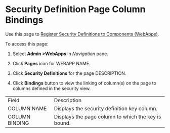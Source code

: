# Security Definition Page Column Bindings

<div class="use">

Use this page to [Register Security Definitions to Components
(WebApps)](../Use_Cases/RegSecurityDefCompsWebApps.htm).

</div>

To access this page:

1.  Select **Admin \>WebApps** in *Navigation* pane.

2.  Click **Pages** icon for WEBAPP NAME.

3.  Click **Security Definitions** for the page DESCRIPTION.

4.  Click **Bindings** button to view the linking of column(s) on the
    page to columns defined in the security view.

|                |                                                     |
| -------------- | --------------------------------------------------- |
| Field          | Description                                         |
| COLUMN NAME    | Displays the security definition key column.        |
| COLUMN BINDING | Displays the page column to which the key is bound. |
